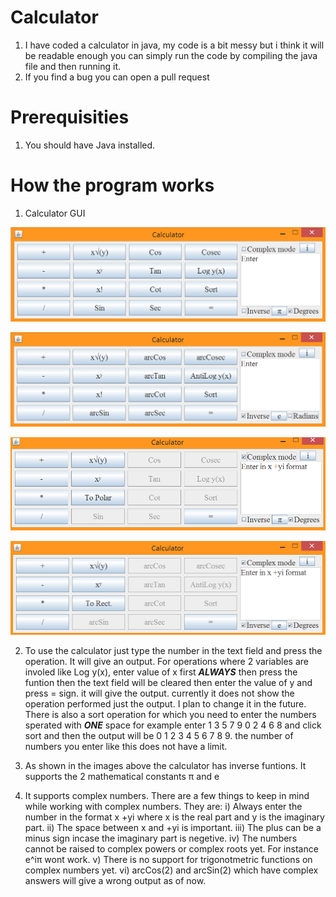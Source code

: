 # Calculator
1. I have coded a calculator in java, my code is a bit messy but i think it will be readable enough you can simply run the code by compiling the java file and then running it.
2. If you find a bug you can open a pull request

# Prerequisities
1. You should have Java installed.

# How the program works

1. Calculator GUI 

![Normal](https://github.com/Divy1211/Calculator/blob/master/images/Capture.PNG)

![Inverse](https://github.com/Divy1211/Calculator/blob/master/images/Cap4ture.PNG)

![Complex Mode](https://github.com/Divy1211/Calculator/blob/master/images/Screenshot%20(185).png)

![Inverse for Complex Mode](https://github.com/Divy1211/Calculator/blob/master/images/Screenshot%20(186).png)

2. To use the calculator just type the number in the text field and press the operation. It will give an output. For operations where 2 variables are involed like Log y(x), enter value of x first ***ALWAYS*** then press the funtion then the text field will be cleared then enter the value of y and press = sign. it will give the output. currently it does not show the operation performed just the output. I plan to change it in the future. There is also a sort operation for which you need to enter the numbers sperated with ***ONE*** space for example enter 1 3 5 7 9 0 2 4 6 8 and click sort and then the output will be 0 1 2 3 4 5 6 7 8 9. the number of numbers you enter like this does not have a limit.

3. As shown in the images above the calculator has inverse funtions. It supports the 2 mathematical constants π and e

4. It supports complex numbers. There are a few things to keep in mind while working with complex numbers. They are:
i) Always enter the number in the format x +yi where x is the real part and y is the imaginary part.
ii) The space between x and +yi is important.
iii) The plus can be a minus sign incase the imaginary part is negetive.
iv) The numbers cannot be raised to complex powers or complex roots yet. For instance e^iπ wont work.
v) There is no support for trigonotmetric functions on complex numbers yet.
vi) arcCos(2) and arcSin(2) which have complex answers will give a wrong output as of now.
